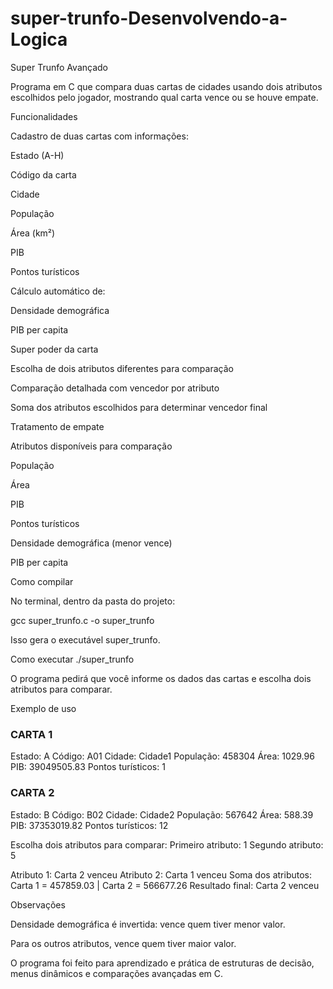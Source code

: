 # super-trunfo-Desenvolvendo-a-Logica
Super Trunfo Avançado

Programa em C que compara duas cartas de cidades usando dois atributos escolhidos pelo jogador, mostrando qual carta vence ou se houve empate.

Funcionalidades

Cadastro de duas cartas com informações:

Estado (A-H)

Código da carta

Cidade

População

Área (km²)

PIB

Pontos turísticos

Cálculo automático de:

Densidade demográfica

PIB per capita

Super poder da carta

Escolha de dois atributos diferentes para comparação

Comparação detalhada com vencedor por atributo

Soma dos atributos escolhidos para determinar vencedor final

Tratamento de empate

Atributos disponíveis para comparação

População

Área

PIB

Pontos turísticos

Densidade demográfica (menor vence)

PIB per capita

Como compilar

No terminal, dentro da pasta do projeto:

gcc super_trunfo.c -o super_trunfo


Isso gera o executável super_trunfo.

Como executar
./super_trunfo


O programa pedirá que você informe os dados das cartas e escolha dois atributos para comparar.

Exemplo de uso
### CARTA 1 ###
Estado: A
Código: A01
Cidade: Cidade1
População: 458304
Área: 1029.96
PIB: 39049505.83
Pontos turísticos: 1

### CARTA 2 ###
Estado: B
Código: B02
Cidade: Cidade2
População: 567642
Área: 588.39
PIB: 37353019.82
Pontos turísticos: 12

Escolha dois atributos para comparar:
Primeiro atributo: 1
Segundo atributo: 5

Atributo 1: Carta 2 venceu
Atributo 2: Carta 1 venceu
Soma dos atributos: Carta 1 = 457859.03 | Carta 2 = 566677.26
Resultado final: Carta 2 venceu

Observações

Densidade demográfica é invertida: vence quem tiver menor valor.

Para os outros atributos, vence quem tiver maior valor.

O programa foi feito para aprendizado e prática de estruturas de decisão, menus dinâmicos e comparações avançadas em C.
